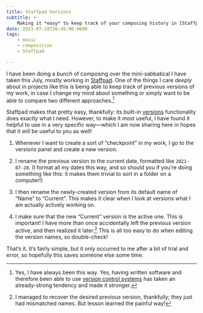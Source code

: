 ```yaml
---
title: Staffpad Versions
subtitle: >
    Making it *easy* to keep track of your composing history in [Staffpad](https://www.staffpad.net).
date: 2021-07-28T16:45:00-0600
tags:
    - music
    - composition
    - Staffpad

---
```


I have been doing a *bunch* of composing over the mini-sabbatical I have taken this July, mostly working in [Staffpad][s]. One of the things I care *deeply* about in projects like this is being able to keep track of previous versions of my work, in case I change my mind about something or simply want to be able to compare two different approaches.[^always]

Staffpad makes that pretty easy, thankfully: its built-in [versions][versions] functionality does exactly what I need. However, to make it *most* useful, I have found it helpful to use in a very specific way—which I am now sharing here in hopes that it will be useful to you as well!

[s]: https://www.staffpad.net
[vcs]: https://en.wikipedia.org/wiki/Version_control
[versions]: https://staffpad.zendesk.com/hc/en-us/articles/360005388577-Versions

1. Whenever I want to create a sort of “checkpoint” in my work, I go to the versions panel and create a new version.

2. I rename the previous version to the current date, formatted like `2021-07-28`. (I format all my dates this way, and so should you if you’re doing something like this: it makes them trivial to sort in a folder on a computer!)

3. I then rename the newly-created version from its default name of “Name” to “Current”. This makes it clear when I look at versions what I am actually actively working on.

4. I make sure that the new “Current” version is the active one. This is important! I have more than once accidentally left the previous version active, and then realized it later.[^recovery] This is all too easy to do when editing the version names, so double-check!

That’s it. It’s fairly simple, but it only occurred to me after a bit of trial and error, so hopefully this saves someone else some time.

[^always]: Yes, I have always been this way. Yes, having written software and therefore been able to use [version control systems][vcs] has taken an already-strong tendency and made it stronger.

[^recovery]: I managed to recover the desired previous version, thankfully; they just had mismatched names. But lesson learned the painful way!